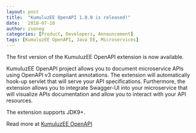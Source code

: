 ```yaml
---
layout: post
title:  "KumuluzEE OpenAPI 1.0.0 is released!"
date:   2018-07-10
author: zvoneg
categories: [Product, Developers, Announcement]
tags: [KumuluzEE OpenAPI, Java EE, Microservices]
---
```


The first version of the KumuluzEE OpenAPI extension is now available.

KumuluzEE OpenAPI project allows you to document microservice APIs using OpenAPI v3 compliant annotations.
The extension will automatically hook-up servlet that will serve your API specifications. Furthermore, the extension allows you to integrate Swagger-UI into your microservice that will visualize APIs documentation and allow you to interact with your API resources.

The extension supports JDK9+.

Read more at [KumuluzEE OpenAPI](https://github.com/kumuluz/kumuluzee-openapi)

